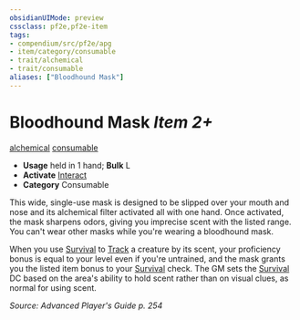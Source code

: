 ```yaml
---
obsidianUIMode: preview
cssclass: pf2e,pf2e-item
tags:
- compendium/src/pf2e/apg
- item/category/consumable
- trait/alchemical
- trait/consumable
aliases: ["Bloodhound Mask"]
---
```

# Bloodhound Mask *Item 2+*  
[alchemical](/rules/traits/alchemical.md)  [consumable](/rules/traits/consumable.md)  

- **Usage** held in 1 hand; **Bulk** L
- **Activate** [Interact](/rules/actions/interact.md)
- **Category** Consumable

This wide, single-use mask is designed to be slipped over your mouth and nose and its alchemical filter activated all with one hand. Once activated, the mask sharpens odors, giving you imprecise scent with the listed range. You can't wear other masks while you're wearing a bloodhound mask.

When you use [Survival](/compendium/skills.md#Survival) to [Track](/rules/actions/track.md) a creature by its scent, your proficiency bonus is equal to your level even if you're untrained, and the mask grants you the listed item bonus to your [Survival](/compendium/skills.md#Survival) check. The GM sets the [Survival](/compendium/skills.md#Survival) DC based on the area's ability to hold scent rather than on visual clues, as normal for using scent.

*Source: Advanced Player's Guide p. 254*